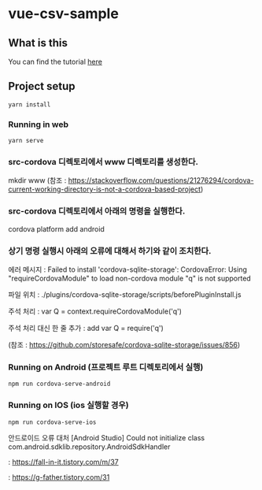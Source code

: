 # vue-csv-sample

## What is this
You can find the tutorial [here](www.learningsomethingnew.com/vue-js-vue-cli-3-vuetify-cordova-nano-sql-building-a-cross-platform-app-with-a-local-sql-database-that-can-load-data-from-a-static-csv-file)

## Project setup
```
yarn install
```

### Running in web
```
yarn serve
```

### src-cordova 디렉토리에서 www 디렉토리를 생성한다.
mkdir www
(참조 : https://stackoverflow.com/questions/21276294/cordova-current-working-directory-is-not-a-cordova-based-project)

### src-cordova 디렉토리에서 아래의 명령을 실행한다.
cordova platform add android

### 상기 명령 실행시 아래의 오류에 대해서 하기와 같이 조치한다.

에러 메시지 : Failed to install 'cordova-sqlite-storage': CordovaError: Using "requireCordovaModule" to load non-cordova module "q" is not supported

파일 위치 : ./plugins/cordova-sqlite-storage/scripts/beforePluginInstall.js 

주석 처리 : var Q = context.requireCordovaModule('q')

주석 처리 대신 한 줄 추가 : add var Q = require('q') 

(참조 : https://github.com/storesafe/cordova-sqlite-storage/issues/856)

### Running on Android (프로젝트 루트 디렉토리에서 실행)
```
npm run cordova-serve-android
```

### Running on IOS (ios 실행할 경우)
```
npm run cordova-serve-ios
```

안드로이드 오류 대처
[Android Studio] Could not initialize class com.android.sdklib.repository.AndroidSdkHandler

: https://fall-in-it.tistory.com/m/37

: https://g-father.tistory.com/31
